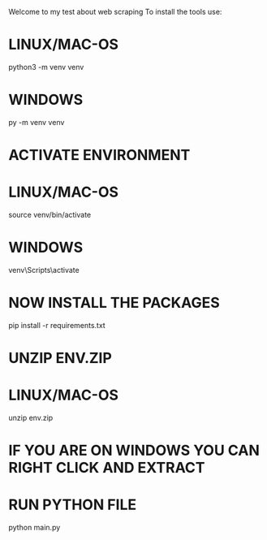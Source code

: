 Welcome to my test about web scraping
To install the tools use:

# LINUX/MAC-OS
python3 -m venv venv
# WINDOWS
py -m venv venv

# ACTIVATE ENVIRONMENT

# LINUX/MAC-OS
source venv/bin/activate
# WINDOWS 
venv\Scripts\activate

# NOW INSTALL THE PACKAGES
pip install -r requirements.txt

# UNZIP ENV.ZIP

# LINUX/MAC-OS
unzip env.zip
# IF YOU ARE ON WINDOWS YOU CAN RIGHT CLICK AND EXTRACT

# RUN PYTHON FILE
python main.py
